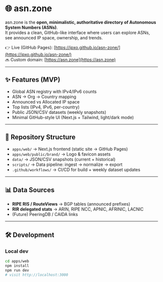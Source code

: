 # 🌐 asn.zone

asn.zone is the **open, minimalistic, authoritative directory of Autonomous System Numbers (ASNs)**.  
It provides a clean, GitHub-like interface where users can explore ASNs, see announced IP space, ownership, and trends.

👉 Live (GitHub Pages): [https://ipxo.github.io/asn-zone/](https://ipxo.github.io/asn-zone/)  
🔜 Custom domain: [https://asn.zone](https://asn.zone)

---

## ✨ Features (MVP)

- Global ASN registry with IPv4/IPv6 counts  
- ASN → Org → Country mapping  
- Announced vs Allocated IP space  
- Top lists (IPv4, IPv6, per-country)  
- Public JSON/CSV datasets (weekly snapshots)  
- Minimal GitHub-style UI (Next.js + Tailwind, light/dark mode)  

---

## 📂 Repository Structure

- `apps/web/` → Next.js frontend (static site → GitHub Pages)  
- `apps/web/public/brand/` → Logo & favicon assets  
- `data/` → JSON/CSV snapshots (current + historical)  
- `scripts/` → Data pipeline: ingest → normalize → export  
- `.github/workflows/` → CI/CD for build + weekly dataset updates  

---

## 📊 Data Sources

- **RIPE RIS / RouteViews** → BGP tables (announced prefixes)  
- **RIR delegated stats** → ARIN, RIPE NCC, APNIC, AFRINIC, LACNIC  
- (Future) PeeringDB / CAIDA links  

---

## 🛠️ Development

### Local dev
```bash
cd apps/web
npm install
npm run dev
# visit http://localhost:3000